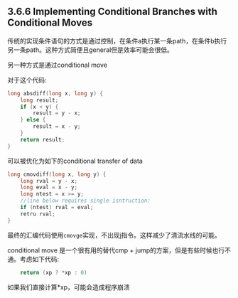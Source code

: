 ## 3.6.6 Implementing Conditional Branches with Conditional Moves

传统的实现条件语句的方式是通过控制，在条件a执行某一条path，在条件b执行另一条path。这种方式简便且general但是效率可能会很低。

另一种方式是通过conditional move

对于这个代码:

```c
long absdiff(long x, long y) {
    long result;
    if (x < y) {
        result = y - x;
    } else {
        result = x - y;
    }
    return result;
}
```

可以被优化为如下的conditional transfer of data
```c
long cmovdiff(long x, long y) {
    long rval = y - x;
    long eval = x - y;
    long ntest = x >= y;
    //line below requires single isntruction:
    if (ntest) rval = eval;
    retru rval;
}
```

最终的汇编代码使用`cmovge`实现，不出现j指令。这样减少了清流水线的可能。

conditional move 是一个很有用的替代cmp + jump的方案，但是有些时候也行不通。考虑如下代码:

```c
    return (xp ? *xp : 0)
```

如果我们直接计算*xp，可能会造成程序崩溃

